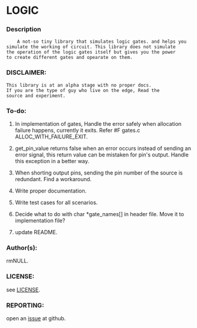 # LOGIC



### Description
        A not-so tiny library that simulates logic gates. and helps you
	simulate the working of circuit. This library does not simulate
	the operation of the logic gates itself but gives you the power
	to create different gates and opearate on them.

### DISCLAIMER:
	This library is at an alpha stage with no proper docs.
    If you are the type of guy who live on the edge, Read the
    source and experiment.

### To-do:
1. In implementation of gates, Handle the error safely when
allocation failure happens, currently it exits. Refer #F gates.c
ALLOC_WITH_FAILURE_EXIT.

2. get_pin_value returns false when an error occurs instead of sending an
 	error signal, this return value can be mistaken for pin's output. Handle this
 	exception in a better way.

3. When shorting output pins, sending the pin number of the source is redundant.
Find a workaround.
    
4. Write proper documentation.

5. Write test cases for all scenarios.

6. Decide what to do with char *gate_names[] in header file. Move it to implementation file?

7. update README.


### Author(s):
rmNULL.

### LICENSE:
see [LICENSE](https://github.com/rmNULL/logic/blob/master/LICENSE).

### REPORTING:
open an [issue](https://github.com/rmNULL/logic/issues) at github.
